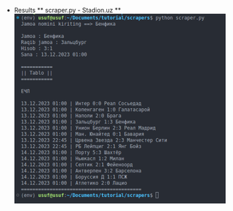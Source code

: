* Results
** scraper.py - Stadion.uz **
![alt text](https://github.com/muhammadusufs/scrapers/blob/main/media/result.png?raw=true)
